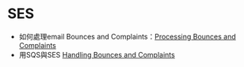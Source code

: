 # SES

- 如何處理email Bounces and Complaints：[Processing Bounces and Complaints](http://docs.aws.amazon.com/ses/latest/DeveloperGuide/best-practices-bounces-complaints.html)
- 用SQS與SES [Handling Bounces and Complaints](http://sesblog.amazon.com/post/TxJE1JNZ6T9JXK/-Handling-span-class-matches-Bounces-span-and-Complaints.pdf)